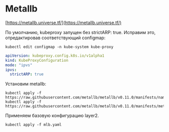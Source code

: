 # Metallb

[https://metallb.universe.tf/](https://metallb.universe.tf/)

По умолчанию, kubeproxy запущен без strictARP: true. Исправим это, отредактировав
соответствующий configmap:

    kubectl edit configmap -n kube-system kube-proxy

```yaml
apiVersion: kubeproxy.config.k8s.io/v1alpha1
kind: KubeProxyConfiguration
mode: "ipvs"
ipvs:
  strictARP: true
```

Установим metallb:

    kubectl apply -f https://raw.githubusercontent.com/metallb/metallb/v0.11.0/manifests/namespace.yaml
    kubectl apply -f https://raw.githubusercontent.com/metallb/metallb/v0.11.0/manifests/metallb.yaml

Применяем базовую конфигурацию layer2.

    kubectl apply -f mlb.yaml

